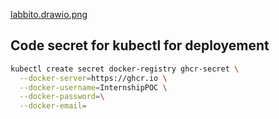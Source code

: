 


[labbito.drawio.png]()
## Code secret for kubectl for deployement

```bash
kubectl create secret docker-registry ghcr-secret \
  --docker-server=https://ghcr.io \
  --docker-username=InternshipPOC \
  --docker-password=\
  --docker-email=
```
